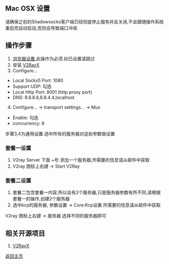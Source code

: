 ## Mac OSX 设置

请确保之前的Shadowsocks客户端已经彻底停止服务并且关闭,不会跟随操作系统重启而自动启动,否则会导致端口冲突.

## 操作步骤

1. [浏览器设置](Brower_settings.md),此操作为必须.如已设置请跳过
2. 安装 [V2RayX](https://github.com/Cenmrev/V2RayX/releases)
3.  Configure...
 - Local Socks5 Port: 1080
 - Support UDP: 勾选
 - Local Http Port: 8001 (http proxy port)
 - DNS: 8.8.8.8,8.8.4.4,localhost
4. Configure... -> transport settings... -> Mux
 - Enable: 勾选
 - concurrency: 8

步骤3,4为通用设置.选中所有的服务器对这些参数做设置

### 套餐一设置
1. V2ray Server 下面 +号 添加一个服务器,所需要的信息请从邮件中获取
2. V2ray 图标上右键 -> Start V2Ray

### 套餐二设置
1. 套餐二包含套餐一内容,所以会有2个服务器,只是服务器参数有所不同,请根据套餐一的操作,创建2个服务器
2. 选中kcp的服务器, 参数设置 -> Core:Kcp设置 所需要的信息请从邮件中获取

V2ray 图标上右键 -> 服务器 选择不同的服务器即可

## 相关开源项目

1. [V2RayX](https://github.com/Cenmrev/V2RayX)

[返回主页](README.md)
